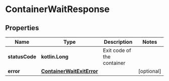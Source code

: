 
# ContainerWaitResponse

## Properties
Name | Type | Description | Notes
------------ | ------------- | ------------- | -------------
**statusCode** | **kotlin.Long** | Exit code of the container | 
**error** | [**ContainerWaitExitError**](ContainerWaitExitError.md) |  |  [optional]



